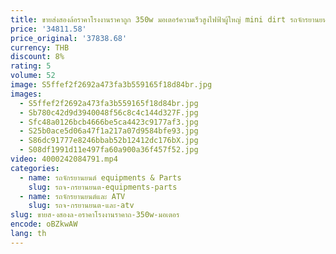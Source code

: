 ```yaml
---
title: ขายส่งสองล้อราคาโรงงานราคาถูก 350w มอเตอร์ความเร็วสูงไฟฟ้าผู้ใหญ่ mini dirt รถจักรยานยนต์ retro จักรยานไฟฟ้า
price: '34811.58'
price_original: '37838.68'
currency: THB
discount: 8%
rating: 5
volume: 52
image: S5ffef2f2692a473fa3b559165f18d84br.jpg
images:
  - S5ffef2f2692a473fa3b559165f18d84br.jpg
  - Sb780c42d9d3940048f56c8c4c144d327F.jpg
  - Sfc48a0126bcb4666be5ca4423c9177af3.jpg
  - S25b0ace5d06a47f1a217a07d9584bfe93.jpg
  - S86dc91777e8246bbab52b12412dc176bX.jpg
  - S08df1991d11e497fa60a900a36f457f52.jpg
video: 4000242084791.mp4
categories:
  - name: รถจักรยานยนต์ equipments & Parts
    slug: รถจ-กรยานยนต-equipments-parts
  - name: รถจักรยานยนต์และ ATV
    slug: รถจ-กรยานยนต-และ-atv
slug: ขายส-งสองล-อราคาโรงงานราคาถ-350w-มอเตอร
encode: oBZkwAW
lang: th
---
```

  